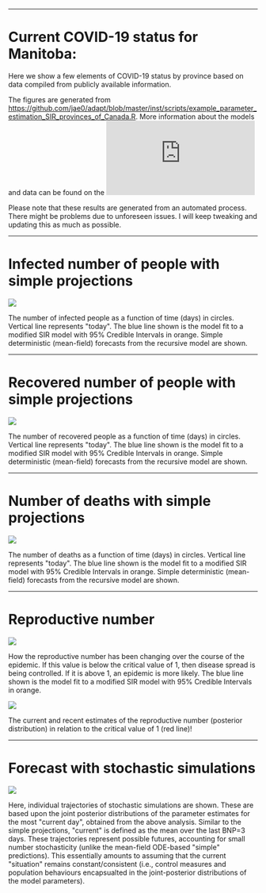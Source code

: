 
---

# Current COVID-19 status for Manitoba:

Here we show a few elements of COVID-19 status by province based on data compiled from publicly available information.

The figures are generated from https://github.com/jae0/adapt/blob/master/inst/scripts/example_parameter_estimation_SIR_provinces_of_Canada.R. More information about the models and data can be found on the ![main page](https://github.com/jae0/adapt/blob/master/README.md)

Please note that these results are generated from an automated process. There might be problems due to unforeseen issues. I will keep tweaking and updating this as much as possible.

---

# Infected number of people with simple projections

![](./fit_with_projections_infected.png)

The number of infected people as a function of time (days) in circles. Vertical line represents "today". The blue line shown is the model fit to a modified SIR model with 95% Credible Intervals in orange. Simple deterministic (mean-field) forecasts from the recursive model are shown.

---

# Recovered number of people with simple projections

![](./fit_with_projections_recovered.png)

The number of recovered people as a function of time (days) in circles. Vertical line represents "today". The blue line shown is the model fit to a modified SIR model with 95% Credible Intervals in orange. Simple deterministic (mean-field) forecasts from the recursive model are shown.

---

# Number of deaths with simple projections

![](./fit_with_projections_mortalities.png)

The number of deaths as a function of time (days) in circles. Vertical line represents "today". The blue line shown is the model fit to a modified SIR model with 95% Credible Intervals in orange. Simple deterministic (mean-field) forecasts from the recursive model are shown.

---

# Reproductive number

![](./reproductive_number.png)

How the reproductive number has been changing over the course of the epidemic. If this value is below the critical value of 1, then disease spread is being controlled. If it is above 1, an epidemic is more likely. The blue line shown is the model fit to a modified SIR model with 95% Credible Intervals in orange.

![](./reproductive_number_today.png)

The current and recent estimates of the reproductive number (posterior distribution) in relation to the critical value of  1 (red line)!

---
# Forecast with stochastic simulations

![](./fit_with_projections_and_stochastic_simulations.png)

Here, individual trajectories of stochastic simulations are shown. These are based upon the joint posterior distributions of the parameter estimates for the most "current day", obtained from the above analysis. Similar to the simple projections, "current" is defined as the mean over the last BNP=3 days. These trajectories represent possible futures, accounting for small number stochasticity (unlike the mean-field ODE-based "simple" predictions). This essentially  amounts to assuming that the current "situation" remains constant/consistent (i.e., control measures and population behaviours encapsualted in the joint-posterior distributions of the model parameters).

